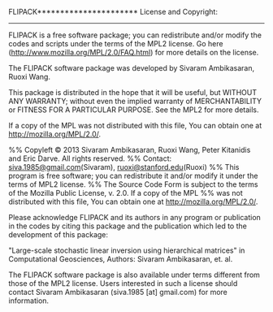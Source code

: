 FLIPACK**********************
License and Copyright:
**********************

FLIPACK is a free software package; you can redistribute and/or modify the codes and scripts under the terms of the MPL2 license. Go here (http://www.mozilla.org/MPL/2.0/FAQ.html) for more details on the license.

The FLIPACK software package was developed by Sivaram Ambikasaran, Ruoxi Wang.

This package is distributed in the hope that it will be useful, but WITHOUT ANY WARRANTY; without even the implied warranty of MERCHANTABILITY or FITNESS FOR A PARTICULAR PURPOSE. See the MPL2 for more details.

If a copy of the MPL was not distributed with this file, You can obtain one at http://mozilla.org/MPL/2.0/.

%% Copyleft © 2013 Sivaram Ambikasaran, Ruoxi Wang, Peter Kitanidis and Eric Darve. All rights reserved.
%% Contact: siva.1985@gmail.com(Sivaram), ruoxi@stanford.edu(Ruoxi)
%% This program is free software; you can redistribute it and/or modify it under the terms of MPL2 license.
%% The Source Code Form is subject to the terms of the Mozilla Public License, v. 2.0. If a copy of the MPL
%% was not distributed with this file, You can obtain one at http://mozilla.org/MPL/2.0/.

Please acknowledge FLIPACK and its authors in any program or publication in the codes by citing this package and the publication which led to the development of this package:

"Large-scale stochastic linear inversion using hierarchical matrices" in Computational Geosciences, Authors: Sivaram Ambikasaran, et. al.

The FLIPACK software package is also available under terms different from those of the MPL2 license. Users interested in such a license should contact Sivaram Ambikasaran (siva.1985 [at] gmail.com) for more information.
